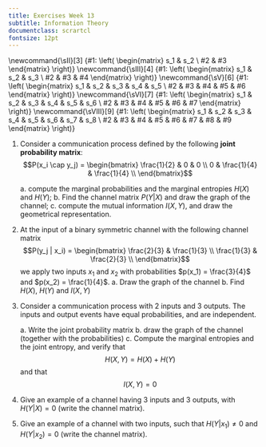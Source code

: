 ```yaml
---
title: Exercises Week 13
subtitle: Information Theory
documentclass: scrartcl
fontsize: 12pt
---
```


\newcommand{\sII}[3] {#1: \left( \begin{matrix} s_1 & s_2 \\ #2 & #3 \end{matrix} \right)}
\newcommand{\sIII}[4] {#1: \left( \begin{matrix} s_1 & s_2 & s_3 \\ #2 & #3 & #4 \end{matrix} \right)}
\newcommand{\sV}[6] {#1: \left( \begin{matrix} s_1 & s_2 & s_3 & s_4 & s_5 \\ #2 & #3 & #4 & #5 & #6 \end{matrix} \right)}
\newcommand{\sVI}[7] {#1: \left( \begin{matrix} s_1 & s_2 & s_3 & s_4 & s_5 & s_6 \\ #2 & #3 & #4 & #5 & #6 & #7 \end{matrix} \right)}
\newcommand{\sVIII}[9] {#1: \left( \begin{matrix} s_1 & s_2 & s_3 & s_4 & s_5 & s_6 & s_7 & s_8 \\ #2 & #3 & #4 & #5 & #6 & #7 & #8 & #9  \end{matrix} \right)}


	
1. Consider a communication process defined by the following **joint probability matrix**:
$$P(x_i \cap y_j) = 
\begin{bmatrix}
\frac{1}{2} & 0 & 0 \\
0 & \frac{1}{4} & \frac{1}{4} \\
\end{bmatrix}$$

	a. compute the marginal probabilities and the marginal entropies $H(X)$ and $H(Y)$;
	b. Find the channel matrix $P(Y|X)$ and draw the graph of the channel;
	c. compute the mutual information $I(X,Y)$, and draw the geometrical representation.
	
3. At the input of a binary symmetric channel with the following channel matrix
$$P(y_j | x_i) = 
\begin{bmatrix}
\frac{2}{3} & \frac{1}{3} \\
\frac{1}{3} & \frac{2}{3} \\
\end{bmatrix}$$
we apply two inputs $x_1$ and $x_2$ with probabilities $p(x_1) = \frac{3}{4}$ and $p(x_2) = \frac{1}{4}$.
    a. Draw the graph of the channel
    b. Find $H(X)$, $H(Y)$ and $I(X,Y)$
	
2. Consider a communication process with 2 inputs and 3 outputs. The inputs and output events have equal probabilities, and are independent. 

    a. Write the joint probability matrix
    b. draw the graph of the channel (together with the probabilities)
    c. Compute the marginal entropies and the joint entropy, and verify that
$$H(X,Y) = H(X) + H(Y)$$
and that
$$I(X,Y) = 0$$

3. Give an example of a channel having 3 inputs and 3 outputs, with $H(Y|X) = 0$ (write the channel matrix).

3. Give an example of a channel with two inputs, such that $H(Y|x_1) \neq 0$ and $H(Y|x_2) = 0$ (write the channel matrix).


